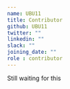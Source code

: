 ```yaml
---
name: UBU11
title: Contributor
github: UBU11
twitter: ""
linkedin: ""
slack: ""
joining_date: ""
role : contributor
---
```


Still waiting for this
